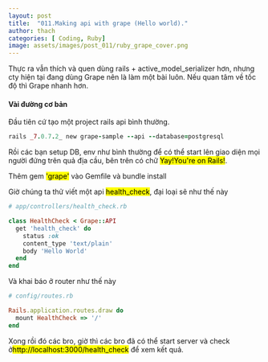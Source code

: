 ```yaml
---
layout: post
title:  "011.Making api with grape (Hello world)."
author: thach
categories: [ Coding, Ruby]
image: assets/images/post_011/ruby_grape_cover.png
---
```

Thực ra vẫn thích và quen dùng rails + active_model_serializer hơn, nhưng cty hiện tại đang dùng Grape nên là làm một bài luôn. Nếu quan tâm về tốc độ thì Grape nhanh hơn.
#### Vài đường cơ bản
Đầu tiên cứ tạo một project rails api bình thường.
```ruby
rails _7.0.7.2_ new grape-sample --api --database=postgresql
```
Rồi các bạn setup DB, env như bình thường để có thể start lên giao diện mọi người đứng trên quả địa cầu, bên trên có chữ <mark>Yay!You're on Rails!</mark>.

Thêm gem <mark>'grape'</mark> vào Gemfile và bundle install

Giờ chúng ta thử viết một api <mark>health_check</mark>, đại loại sẽ như thế này
```ruby
# app/controllers/health_check.rb

class HealthCheck < Grape::API
  get 'health_check' do
    status :ok
    content_type 'text/plain'
    body 'Hello World'
  end
end
```
Và khai báo ở router như thế này
```ruby
# config/routes.rb

Rails.application.routes.draw do
  mount HealthCheck => '/'
end
```
Xong rồi đó các bro, giờ thì các bro đã có thể start server và check ở<mark>http://localhost:3000/health_check</mark> để xem kết quả.

